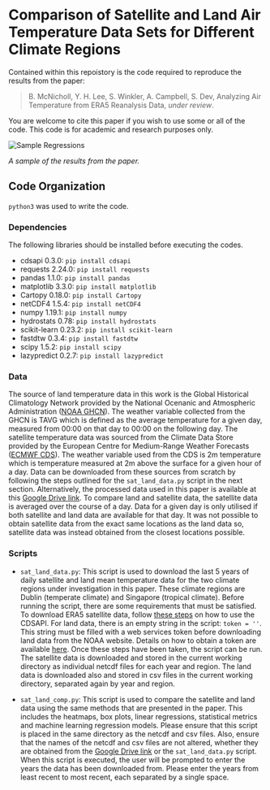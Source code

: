 # Comparison of Satellite and Land Air Temperature Data Sets for Different Climate Regions

Contained within this repoistory is the code required to reproduce the results from the paper:

> B. McNicholl, Y. H. Lee, S. Winkler, A. Campbell, S. Dev, Analyzing Air Temperature from ERA5 Reanalysis Data, *under review*.

You are welcome to cite this paper if you wish to use some or all of the code. This code is for academic and research purposes only.

![Sample Regressions](https://user-images.githubusercontent.com/65912701/90794167-5c87cf00-e304-11ea-8f3b-7c1218e18c92.PNG)

*A sample of the results from the paper.*

## Code Organization

`python3` was used to write the code.

### Dependencies
 
The following libraries should be installed before executing the codes.

+ cdsapi 0.3.0: `pip install cdsapi`
+ requests 2.24.0: `pip install requests`
+ pandas 1.1.0: `pip install pandas`
+ matplotlib 3.3.0: `pip install matplotlib`
+ Cartopy 0.18.0: `pip install Cartopy`
+ netCDF4 1.5.4: `pip install netCDF4`
+ numpy 1.19.1: `pip install numpy`
+ hydrostats 0.78: `pip install hydrostats`
+ scikit-learn 0.23.2: `pip install scikit-learn`
+ fastdtw 0.3.4: `pip install fastdtw`
+ scipy 1.5.2: `pip install scipy`
+ lazypredict 0.2.7: `pip install lazypredict`

### Data

The source of land temperature data in this work is the Global Historical Climatology Network provided by the National Ocenanic and Atmospheric Administration ([NOAA GHCN](https://www.ncdc.noaa.gov/data-access/land-based-station-data/land-based-datasets/global-historical-climatology-network-ghcn)). The weather variable collected from the GHCN is TAVG which is defined as the average temperature for a given day, measured from 00:00 on that day to 00:00 on the following day. The satellite temperature data was sourced from the Climate Data Store provided by the European Centre for Medium-Range Weather Forecasts ([ECMWF CDS](https://cds.climate.copernicus.eu/cdsapp#!/dataset/reanalysis-era5-single-levels?tab=overview)). The weather variable used from the CDS is 2m temperature which is temperature measured at 2m above the surface for a given hour of a day. Data can be downloaded from these sources from scratch by following the steps outlined for the `sat_land_data.py` script in the next section. Alternatively, the processed data used in this paper is available at this [Google Drive link](https://drive.google.com/drive/folders/1N68hx--Kyj9jFi0XnZihbZUzNMBxdY0i?usp=sharing). To compare land and satellite data, the satellite data is averaged over the course of a day. Data for a given day is only utilised if both satellite and land data are available for that day. It was not possible to obtain satellite data from the exact same locations as the land data so, satellite data was instead obtained from the closest locations possible.

### Scripts

+ `sat_land_data.py`: This script is used to download the last 5 years of daily satellite and land mean temperature data for the two climate regions under investigation in this paper. These climate regions are Dublin (temperate climate) and Singapore (tropical climate). Before running the script, there are some requirements that must be satisfied. To download ERA5 satellite data, follow [these steps](https://cds.climate.copernicus.eu/api-how-to) on how to use the CDSAPI. For land data, there is an empty string in the script: `token = ''`. This string must be filled with a web services token before downloading land data from the NOAA website. Details on how to obtain a token are available [here](https://www.ncdc.noaa.gov/cdo-web/token). Once these steps have been taken, the script can be run. The satellite data is downloaded and stored in the current working directory as individual netcdf files for each year and region. The land data is downloaded also and stored in csv files in the current working directory, separated again by year and region.

+ `sat_land_comp.py`: This script is used to compare the satellite and land data using the same methods that are presented in the paper. This includes the heatmaps, box plots, linear regressions, statistical metrics and machine learning regression models. Please ensure that this script is placed in the same directory as the netcdf and csv files. Also, ensure that the names of the netcdf and csv files are not altered, whether they are obtained from the [Google Drive link](https://drive.google.com/drive/folders/1N68hx--Kyj9jFi0XnZihbZUzNMBxdY0i?usp=sharing) or the `sat_land_data.py` script. When this script is executed, the user will be prompted to enter the years the data has been downloaded from. Please enter the years from least recent to most recent, each separated by a single space.
